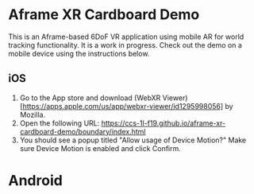 # Aframe XR Cardboard Demo
This is an Aframe-based 6DoF VR application using mobile AR for world tracking functionality. It is a work in progress. Check out the demo on a mobile device using the instructions below. 

## iOS
1. Go to the App store and download (WebXR Viewer)[https://apps.apple.com/us/app/webxr-viewer/id1295998056] by Mozilla.
2. Open the following URL: https://ccs-1l-f19.github.io/aframe-xr-cardboard-demo/boundary/index.html
3. You should see a popup titled "Allow usage of Device Motion?" Make sure Device Motion is enabled and click Confirm.

# Android


